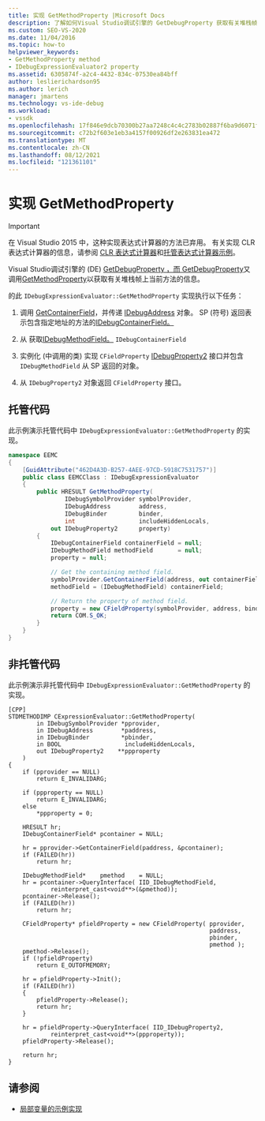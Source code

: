 ```yaml
---
title: 实现 GetMethodProperty |Microsoft Docs
description: 了解如何Visual Studio调试引擎的 GetDebugProperty 获取有关堆栈帧上当前方法的信息。
ms.custom: SEO-VS-2020
ms.date: 11/04/2016
ms.topic: how-to
helpviewer_keywords:
- GetMethodProperty method
- IDebugExpressionEvaluator2 property
ms.assetid: 6305874f-a2c4-4432-834c-07530ea84bff
author: leslierichardson95
ms.author: lerich
manager: jmartens
ms.technology: vs-ide-debug
ms.workload:
- vssdk
ms.openlocfilehash: 17f846e9dcb70300b27aa7248c4c4c2783b02887f6ba9d6071f636cbf48b78b0
ms.sourcegitcommit: c72b2f603e1eb3a4157f00926df2e263831ea472
ms.translationtype: MT
ms.contentlocale: zh-CN
ms.lasthandoff: 08/12/2021
ms.locfileid: "121361101"
---
```

# <a name="implement-getmethodproperty"></a>实现 GetMethodProperty
> [!IMPORTANT]
> 在 Visual Studio 2015 中，这种实现表达式计算器的方法已弃用。 有关实现 CLR 表达式计算器的信息，请参阅 [CLR 表达式计算器](https://github.com/Microsoft/ConcordExtensibilitySamples/wiki/CLR-Expression-Evaluators)和[托管表达式计算器示例](https://github.com/Microsoft/ConcordExtensibilitySamples/wiki/Managed-Expression-Evaluator-Sample)。

Visual Studio调试引擎的 (DE) [GetDebugProperty ，而 GetDebugProperty](../../extensibility/debugger/reference/idebugstackframe2-getdebugproperty.md)又调用[GetMethodProperty](../../extensibility/debugger/reference/idebugexpressionevaluator-getmethodproperty.md)以获取有关堆栈帧上当前方法的信息。

的此 `IDebugExpressionEvaluator::GetMethodProperty` 实现执行以下任务：

1. 调用 [GetContainerField](../../extensibility/debugger/reference/idebugsymbolprovider-getcontainerfield.md)，并传递 [IDebugAddress](../../extensibility/debugger/reference/idebugaddress.md) 对象。 SP (符号) 返回表示包含指定地址的方法的[IDebugContainerField。](../../extensibility/debugger/reference/idebugcontainerfield.md)

2. 从 获取[IDebugMethodField。](../../extensibility/debugger/reference/idebugmethodfield.md) `IDebugContainerField`

3. 实例化 (中调用的类) 实现 `CFieldProperty` [IDebugProperty2](../../extensibility/debugger/reference/idebugproperty2.md) 接口并包含 `IDebugMethodField` 从 SP 返回的对象。

4. 从 `IDebugProperty2` 对象返回 `CFieldProperty` 接口。

## <a name="managed-code"></a>托管代码
此示例演示托管代码中 `IDebugExpressionEvaluator::GetMethodProperty` 的实现。

```csharp
namespace EEMC
{
    [GuidAttribute("462D4A3D-B257-4AEE-97CD-5918C7531757")]
    public class EEMCClass : IDebugExpressionEvaluator
    {
        public HRESULT GetMethodProperty(
                IDebugSymbolProvider symbolProvider,
                IDebugAddress        address,
                IDebugBinder         binder,
                int                  includeHiddenLocals,
            out IDebugProperty2      property)
        {
            IDebugContainerField containerField = null;
            IDebugMethodField methodField       = null;
            property = null;

            // Get the containing method field.
            symbolProvider.GetContainerField(address, out containerField);
            methodField = (IDebugMethodField) containerField;

            // Return the property of method field.
            property = new CFieldProperty(symbolProvider, address, binder, methodField);
            return COM.S_OK;
        }
    }
}
```

## <a name="unmanaged-code"></a>非托管代码
此示例演示非托管代码中 `IDebugExpressionEvaluator::GetMethodProperty` 的实现。

```
[CPP]
STDMETHODIMP CExpressionEvaluator::GetMethodProperty(
        in IDebugSymbolProvider *pprovider,
        in IDebugAddress        *paddress,
        in IDebugBinder         *pbinder,
        in BOOL                  includeHiddenLocals,
        out IDebugProperty2    **ppproperty
    )
{
    if (pprovider == NULL)
        return E_INVALIDARG;

    if (ppproperty == NULL)
        return E_INVALIDARG;
    else
        *ppproperty = 0;

    HRESULT hr;
    IDebugContainerField* pcontainer = NULL;

    hr = pprovider->GetContainerField(paddress, &pcontainer);
    if (FAILED(hr))
        return hr;

    IDebugMethodField*    pmethod    = NULL;
    hr = pcontainer->QueryInterface( IID_IDebugMethodField,
            reinterpret_cast<void**>(&pmethod));
    pcontainer->Release();
    if (FAILED(hr))
        return hr;

    CFieldProperty* pfieldProperty = new CFieldProperty( pprovider,
                                                         paddress,
                                                         pbinder,
                                                         pmethod );
    pmethod->Release();
    if (!pfieldProperty)
        return E_OUTOFMEMORY;

    hr = pfieldProperty->Init();
    if (FAILED(hr))
    {
        pfieldProperty->Release();
        return hr;
    }

    hr = pfieldProperty->QueryInterface( IID_IDebugProperty2,
            reinterpret_cast<void**>(ppproperty));
    pfieldProperty->Release();

    return hr;
}
```

## <a name="see-also"></a>请参阅
- [局部变量的示例实现](../../extensibility/debugger/sample-implementation-of-locals.md)

